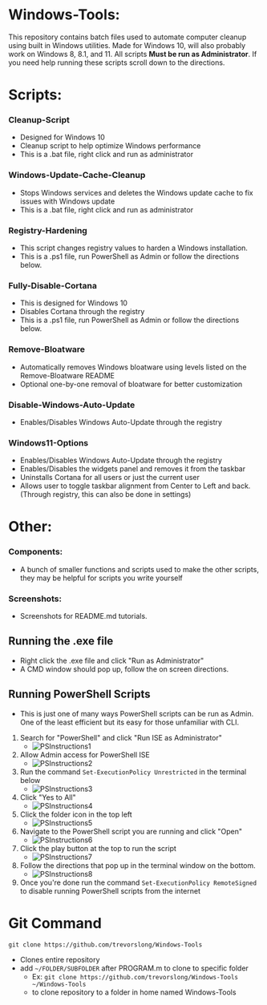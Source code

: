 # Windows-Tools:
This repository contains batch files used to automate computer cleanup using built in Windows utilities. Made for Windows 10, will also probably work on Windows 8, 8.1, and 11. All scripts **Must be run as Administrator**. If you need help running these scripts scroll down to the directions.

# Scripts:
### Cleanup-Script
   * Designed for Windows 10
   * Cleanup script to help optimize Windows performance
   * This is a .bat file, right click and run as administrator

### Windows-Update-Cache-Cleanup
   * Stops Windows services and deletes the Windows update cache to fix issues with Windows update
   * This is a .bat file, right click and run as administrator

### Registry-Hardening
   * This script changes registry values to harden a Windows installation.
   * This is a .ps1 file, run PowerShell as Admin or follow the directions below.

### Fully-Disable-Cortana
   * This is designed for Windows 10
   * Disables Cortana through the registry
   * This is a .ps1 file, run PowerShell as Admin or follow the directions below.

### Remove-Bloatware
   * Automatically removes Windows bloatware using levels listed on the Remove-Bloatware README
   * Optional one-by-one removal of bloatware for better customization

### Disable-Windows-Auto-Update
   * Enables/Disables Windows Auto-Update through the registry

### Windows11-Options
   * Enables/Disables Windows Auto-Update through the registry
   * Enables/Disables the widgets panel and removes it from the taskbar
   * Uninstalls Cortana for all users or just the current user
   * Allows user to toggle taskbar alignment from Center to Left and back. (Through registry, this can also be done in settings)

# Other:

### Components:
   * A bunch of smaller functions and scripts used to make the other scripts, they may be helpful for scripts you write yourself

### Screenshots:
   * Screenshots for README.md tutorials.

## Running the .exe file
   * Right click the .exe file and click "Run as Administrator"
   * A CMD window should pop up, follow the on screen directions.

## Running PowerShell Scripts
   * This is just one of many ways PowerShell scripts can be run as Admin. One of the least efficient but its easy for those unfamiliar with CLI.

   1. Search for "PowerShell" and click "Run ISE as Administrator"
      * ![PSInstructions1](https://raw.githubusercontent.com/trevorslong/Windows-Tools/main/Screenshots/ise-1.PNG)
   2. Allow Admin access for PowerShell ISE
       * ![PSInstructions2](https://raw.githubusercontent.com/trevorslong/Windows-Tools/main/Screenshots/ise-2.PNG)
   3. Run the command `Set-ExecutionPolicy Unrestricted` in the terminal below
       * ![PSInstructions3](https://raw.githubusercontent.com/trevorslong/Windows-Tools/main/Screenshots/ise-3.PNG)
   4. Click "Yes to All"
       * ![PSInstructions4](https://raw.githubusercontent.com/trevorslong/Windows-Tools/main/Screenshots/ise-4.PNG)
   5. Click the folder icon in the top left
       * ![PSInstructions5](https://raw.githubusercontent.com/trevorslong/Windows-Tools/main/Screenshots/ise-5.PNG)
   6. Navigate to the PowerShell script you are running and click "Open"
       * ![PSInstructions6](https://raw.githubusercontent.com/trevorslong/Windows-Tools/main/Screenshots/ise-6.PNG)
   7. Click the play button at the top to run the script
       * ![PSInstructions7](https://raw.githubusercontent.com/trevorslong/Windows-Tools/main/Screenshots/ise-7.PNG)
   8. Follow the directions that pop up in the terminal window on the bottom.
       * ![PSInstructions8](https://raw.githubusercontent.com/trevorslong/Windows-Tools/main/Screenshots/ise-8.PNG)
   9. Once you're done run the command `Set-ExecutionPolicy RemoteSigned` to disable running PowerShell scripts from the internet

 
# Git Command
`git clone https://github.com/trevorslong/Windows-Tools`
*  Clones entire repository
*  add `~/FOLDER/SUBFOLDER` after PROGRAM.m to clone to specific folder
   * Ex: `git clone https://github.com/trevorslong/Windows-Tools ~/Windows-Tools`
   * to clone repository to a folder in home named Windows-Tools
